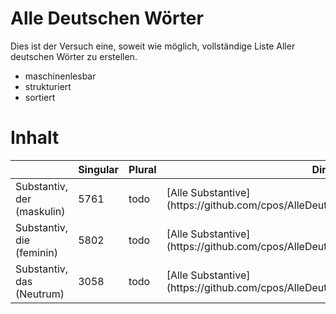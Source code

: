 # Alle Deutschen Wörter

Dies ist der Versuch eine, soweit wie möglich, vollständige Liste Aller deutschen Wörter zu erstellen.

- maschinenlesbar
- strukturiert
- sortiert 

# Inhalt

<table>
  <thead>
    <tr>
      <th></th>
      <th>Singular</th>
      <th>Plural</th>
      <th>Direktlink</th>
    </tr>
  </thead>
  <tbody>
    <tr>
      <td>Substantiv, der (maskulin)</td>
      <td>5761</td>
      <td>todo</td>
      <td>[Alle Substantive](https://github.com/cpos/AlleDeutschenWoerter/tree/main/Substantive)</td>
    </tr>
    <tr>
      <td>Substantiv, die (feminin)</td>
      <td>5802</td>
      <td>todo</td>
      <td>[Alle Substantive](https://github.com/cpos/AlleDeutschenWoerter/tree/main/Substantive)</td>
    </tr>
    <tr>
      <td>Substantiv, das (Neutrum)</td>
      <td>3058</td>
      <td>todo</td>
      <td>[Alle Substantive](https://github.com/cpos/AlleDeutschenWoerter/tree/main/Substantive)</td>
    </tr>
  </tbody>
</table>